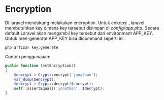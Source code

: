 # Encryption

Di laravel mendukung melakukan encryption. Untuk enkripsi , laravel membutuhkan key dimana key tersebut disimpan di *config/app.php*. Secara default Laravel akan mengambil key tersebut dari environment APP_KEY. Untuk men-generate APP_KEY bisa dicommand seperti ini:
```
php artisan key:generate
```
Contoh penggunaaan:
```php
public function testEncryption()
{
    $encrypt = Crypt::encrypt('jonathan');
    var_dump($encrypt);
    $decrypt = Crypt::decrypt($encrypt);
    self::assertEquals('jonathan', $decrypt);
}
```
